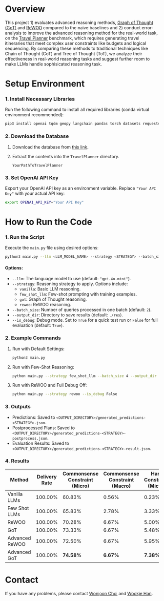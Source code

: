 # Overview

This project 1) evaluates advanced reasoning methods, [Graph of Thought (GoT)](https://github.com/spcl/graph-of-thoughts) and [ReWOO](https://arxiv.org/abs/2305.18323) compared to the naive baselines and 2) conduct error-analysis to improve the advanced reasoning method for the real-world task, on the [Travel Planner](https://github.com/OSU-NLP-Group/TravelPlanner?tab=readme-ov-file) benchmark, which requires generating travel itineraries that meet complex user constraints like budgets and logical sequencing. By comparing these methods to traditional techniques like Chain of Thought (CoT) and Tree of Thought (ToT), we analyze their effectiveness in real-world reasoning tasks and suggest further room to make LLMs handle sophisicated reasoning task. 

# Setup Environment

### 1. Install Necessary Libraries
Run the following command to install all required libraries (conda virtual environment recommended):

```bash
pip3 install openai tqdm geopy langchain pandas torch datasets requests graph_of_thoughts
```


### 2. Download the Database
1. Download the database from [this link](https://drive.google.com/file/d/1pF1Sw6pBmq2sFkJvm-LzJOqrmfWoQgxE/view).
2. Extract the contents into the `TravelPlanner` directory.

   ```
   YourPathToTravelPlanner
   ```


### 3. Set OpenAI API Key
Export your OpenAI API key as an environment variable. Replace `"Your API Key"` with your actual API key:

```bash
export OPENAI_API_KEY="Your API Key"
```


# How to Run the Code

### 1. Run the Script

Execute the `main.py` file using desired options:

```bash
python3 main.py --llm <LLM_MODEL_NAME> --strategy <STRATEGY> --batch_size <BATCH_SIZE> --output_dir <OUTPUT_DIRECTORY> --is_debug <DEBUG_MODE>
```

#### Options:
- `--llm`: The language model to use (default: `"gpt-4o-mini"`).
- `--strategy`: Reasoning strategy to apply. Options include:
  - `vanilla`: Basic LLM reasoning.
  - `few_shot_llm`: Few-shot prompting with training examples.
  - `got`: Graph of Thought reasoning.
  - `rewoo`: ReWOO reasoning.
- `--batch_size`: Number of queries processed in one batch (default: `2`).
- `--output_dir`: Directory to save results (default: `./res`).
- `--is_debug`: Debug mode. Set to `True` for a quick test run or `False` for full evaluation (default: `True`).

### 2. Example Commands

1. Run with Default Settings:
   ```bash
   python3 main.py
   ```

2. Run with Few-Shot Reasoning:
   ```bash
   python main.py --strategy few_shot_llm --batch_size 4 --output_dir ./output
   ```

3. Run with ReWOO and Full Debug Off:
   ```bash
   python main.py --strategy rewoo --is_debug False
   ```


### 3. Outputs
- Predictions: Saved to `<OUTPUT_DIRECTORY>/generated_predictions-<STRATEGY>.json`.
- Postprocessed Plans: Saved to `<OUTPUT_DIRECTORY>/generated_predictions-<STRATEGY>-postprocess.json`.
- Evaluation Results: Saved to `<OUTPUT_DIRECTORY>/generated_predictions-<STRATEGY>-result.json`.

### 4. Results
| Method              | Delivery Rate | Commonsense Constraint (Micro) | Commonsense Constraint (Macro) | Hard Constraint (Micro) | Hard Constraint (Macro) | Final Pass |
|---------------------|---------------|---------------------------------|---------------------------------|--------------------------|--------------------------|------------|
| Vanilla LLMs        | 100.00%       | 60.83%                          | 0.56%                           | 0.23%                   | 0.00%                   | 0.00%      |
| Few Shot LLMs       | 100.00%       | 65.83%                          | 2.78%                           | 3.33%                   | 1.67%                   | 0.00%      |
| ReWOO               | 100.00%       | 70.28%                          | 6.67%                           | 5.00%                   | 1.67%                   | 1.11%      |
| GoT                 | 100.00%       | 73.33%                          | 6.67%                           | 5.48%                   | 1.67%                   | 1.11%      |
| Advanced ReWOO      | 100.00%       | 72.50%                          | 6.67%                           | 5.95%                   | 3.89%                   | 1.67%      |
| Advanced GoT        | 100.00%       | **74.58%**                      | **6.67%**                       | **7.38%**               | **4.44%**               | **1.67%**  |


# Contact
If you have any problems, please contact [Wonjoon Choi](mailto:wc2852@columbia.edu) and [Wookje Han](mailto:wh2571@columbia.edu).



